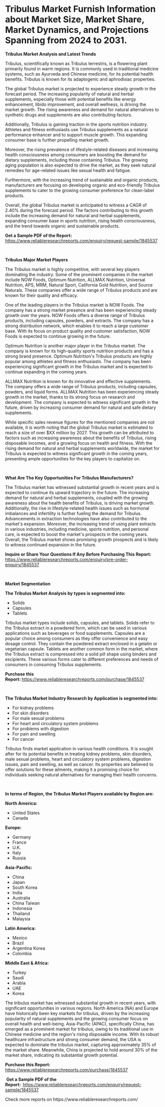 <p><h1>Tribulus Market Furnish Information about Market Size, Market Share, Market Dynamics, and Projections Spanning from 2024 to 2031.</h1></p><p><strong>Tribulus Market Analysis and Latest Trends</strong></p>
<p><p>Tribulus, scientifically known as Tribulus terrestris, is a flowering plant primarily found in warm regions. It is commonly used in traditional medicine systems, such as Ayurveda and Chinese medicine, for its potential health benefits. Tribulus is known for its adaptogenic and aphrodisiac properties.</p><p>The global Tribulus market is projected to experience steady growth in the forecast period. The increasing popularity of natural and herbal supplements, especially those with potential benefits like energy enhancement, libido improvement, and overall wellness, is driving the market growth. The rising awareness and demand for natural alternatives to synthetic drugs and supplements are also contributing factors.</p><p>Additionally, Tribulus is gaining traction in the sports nutrition industry. Athletes and fitness enthusiasts use Tribulus supplements as a natural performance enhancer and to support muscle growth. This expanding consumer base is further propelling market growth.</p><p>Moreover, the rising prevalence of lifestyle-related diseases and increasing health consciousness among consumers are boosting the demand for dietary supplements, including those containing Tribulus. The growing aging population is also expected to drive the market, as they seek natural remedies for age-related issues like sexual health and fatigue.</p><p>Furthermore, with the increasing trend of sustainable and organic products, manufacturers are focusing on developing organic and eco-friendly Tribulus supplements to cater to the growing consumer preference for clean-label products.</p><p>Overall, the global Tribulus market is anticipated to witness a CAGR of 2.40% during the forecast period. The factors contributing to this growth include the increasing demand for natural and herbal supplements, expanding consumer base in sports nutrition, rising health consciousness, and the trend towards organic and sustainable products.</p></p>
<p><strong>Get a Sample PDF of the Report:&nbsp;</strong> <a href="https://www.reliableresearchreports.com/enquiry/request-sample/1845537">https://www.reliableresearchreports.com/enquiry/request-sample/1845537</a></p>
<p>&nbsp;</p>
<p><strong>Tribulus Major Market Players</strong></p>
<p><p>The Tribulus market is highly competitive, with several key players dominating the industry. Some of the prominent companies in the market include NOW Foods, Optimum Nutrition, ALLMAX Nutrition, Universal Nutrition, APS, MRM, Natural Sport, California Gold Nutrition, and Source Naturals. These companies offer a wide range of Tribulus products and are known for their quality and efficacy.</p><p>One of the leading players in the Tribulus market is NOW Foods. The company has a strong market presence and has been experiencing steady growth over the years. NOW Foods offers a diverse range of Tribulus products, including capsules, powders, and extracts. The company has a strong distribution network, which enables it to reach a large customer base. With its focus on product quality and customer satisfaction, NOW Foods is expected to continue growing in the future.</p><p>Optimum Nutrition is another major player in the Tribulus market. The company is known for its high-quality sports nutrition products and has a strong brand presence. Optimum Nutrition's Tribulus products are highly popular among athletes and fitness enthusiasts. The company has been experiencing significant growth in the Tribulus market and is expected to continue expanding in the coming years.</p><p>ALLMAX Nutrition is known for its innovative and effective supplements. The company offers a wide range of Tribulus products, including capsules, powders, and liquid forms. ALLMAX Nutrition has been experiencing steady growth in the market, thanks to its strong focus on research and development. The company is expected to witness significant growth in the future, driven by increasing consumer demand for natural and safe dietary supplements.</p><p>While specific sales revenue figures for the mentioned companies are not available, it is worth noting that the global Tribulus market is estimated to reach a size of over $XX million by 2027. This growth can be attributed to factors such as increasing awareness about the benefits of Tribulus, rising disposable incomes, and a growing focus on health and fitness. With the rising demand for natural and herbal supplements worldwide, the market for Tribulus is expected to witness significant growth in the coming years, presenting ample opportunities for the key players to capitalize on.</p></p>
<p>&nbsp;</p>
<p><strong>What Are The Key Opportunities For Tribulus Manufacturers?</strong></p>
<p><p>The Tribulus market has witnessed substantial growth in recent years and is expected to continue its upward trajectory in the future. The increasing demand for natural and herbal supplements, coupled with the growing awareness about the health benefits of Tribulus, is driving market growth. Additionally, the rise in lifestyle-related health issues such as hormonal imbalances and infertility is further fueling the demand for Tribulus. Advancements in extraction technologies have also contributed to the market's expansion. Moreover, the increasing trend of using plant extracts in various industries, including medicine, sports nutrition, and personal care, is expected to boost the market's prospects in the coming years. Overall, the Tribulus market shows promising growth prospects and is likely to witness continued expansion in the future.</p></p>
<p><strong>Inquire or Share Your Questions If Any Before Purchasing This Report:</strong> <a href="https://www.reliableresearchreports.com/enquiry/pre-order-enquiry/1845537">https://www.reliableresearchreports.com/enquiry/pre-order-enquiry/1845537</a></p>
<p>&nbsp;</p>
<p><strong>Market Segmentation</strong></p>
<p><strong>The Tribulus Market Analysis by types is segmented into:</strong></p>
<p><ul><li>Solids</li><li>Capsules</li><li>Tablets</li></ul></p>
<p><p>Tribulus market types include solids, capsules, and tablets. Solids refer to the Tribulus extract in a powdered form, which can be used in various applications such as beverages or food supplements. Capsules are a popular choice among consumers as they offer convenience and easy dosage control. They contain the powdered extract enclosed in a gelatin or vegetarian capsule. Tablets are another common form in the market, where the Tribulus extract is compressed into a solid pill shape using binders and excipients. These various forms cater to different preferences and needs of consumers in consuming Tribulus supplements.</p></p>
<p><strong>Purchase this Report:&nbsp;</strong><a href="https://www.reliableresearchreports.com/purchase/1845537">https://www.reliableresearchreports.com/purchase/1845537</a></p>
<p>&nbsp;</p>
<p><strong>The Tribulus Market Industry Research by Application is segmented into:</strong></p>
<p><ul><li>For kidney problems</li><li>For skin disorders</li><li>For male sexual problems</li><li>For heart and circulatory system problems</li><li>For problems with digestion</li><li>For pain and swelling</li><li>For cancer</li></ul></p>
<p><p>Tribulus finds market application in various health conditions. It is sought after for its potential benefits in treating kidney problems, skin disorders, male sexual problems, heart and circulatory system problems, digestion issues, pain and swelling, as well as cancer. Its properties are believed to offer solutions for these ailments, making it a promising choice for individuals seeking natural alternatives for managing their health concerns.</p></p>
<p>&nbsp;</p>
<p><strong>In terms of Region, the Tribulus Market Players available by Region are:</strong></p>
<p>
    <p> <strong> North America: </strong>
        <ul>
            <li>United States</li>
            <li>Canada</li>
        </ul>
        </p> 
    <p> <strong> Europe: </strong>
        <ul>
            <li>Germany</li>
            <li>France</li>
            <li>U.K.</li>
            <li>Italy</li>
            <li>Russia</li>
        </ul>
        </p> 
    <p> <strong> Asia-Pacific: </strong>
        <ul>
            <li>China</li>
            <li>Japan</li>
            <li>South Korea</li>
            <li>India</li>
            <li>Australia</li>
            <li>China Taiwan</li>
            <li>Indonesia</li>
            <li>Thailand</li>
            <li>Malaysia</li>
        </ul>
        </p> 
    <p> <strong> Latin America: </strong>
        <ul>
            <li>Mexico</li>
            <li>Brazil</li>
            <li>Argentina Korea</li>
            <li>Colombia</li>
        </ul>
        </p> 
    <p> <strong> Middle East & Africa: </strong>
        <ul>
            <li>Turkey</li>
            <li>Saudi</li>
            <li>Arabia</li>
            <li>UAE</li>
            <li>Korea</li>
        </ul>
    </p>
    </p>
<p><p>The tribulus market has witnessed substantial growth in recent years, with significant opportunities in various regions. North America (NA) and Europe have historically been key markets for tribulus, driven by the increasing popularity of natural supplements and the growing consumer focus on overall health and well-being. Asia-Pacific (APAC), specifically China, has emerged as a prominent market for tribulus, owing to its traditional use in Chinese medicine and the region's rising disposable income. With its robust healthcare infrastructure and strong consumer demand, the USA is expected to dominate the tribulus market, capturing approximately 35% of the market share. Meanwhile, China is projected to hold around 30% of the market share, indicating its substantial growth potential.</p></p>
<p><strong>Purchase this Report: </strong><a href="https://www.reliableresearchreports.com/purchase/1845537">https://www.reliableresearchreports.com/purchase/1845537</a></p>
<p>&nbsp;<strong>Get a Sample PDF of the Report:&nbsp;&nbsp;</strong><a href="https://www.reliableresearchreports.com/enquiry/request-sample/1845537">https://www.reliableresearchreports.com/enquiry/request-sample/1845537</a></p>
<p><strong></strong></p>
<p>Check more reports on https://www.reliableresearchreports.com/</p>